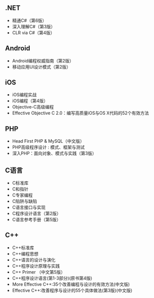 ## .NET
* 精通C#（第6版）
* 深入理解C#（第3版）
* CLR via C#（第4版）

## Android
* Android编程权威指南（第2版）
* 移动应用UI设计模式（第2版）

## iOS
* iOS编程实战
* iOS编程（第4版）
* Objective-C高级编程
* Effective Objective C 2.0：编写高质量iOS与OS X代码的52个有效方法

## PHP
* Head First PHP & MySQL（中文版）
* PHP高级程序设计 : 模式、框架与测试
* 深入PHP：面向对象、模式与实践（第3版）

## C语言
* C标准库
* C和指针
* C专家编程
* C陷阱与缺陷
* C语言接口与实现
* C程序设计语言（第2版）
* C语言参考手册（第5版）

## C++
* C++标准库
* C++编程思想
* C++语言的设计与演化
* C++程序设计原理与实践
* C++ Primer （中文第5版）
* C++程序设计语言(第1-3部分)(原书第4版) 
* More Effective C++:35个改善编程与设计的有效方法(中文版) 
* Effective C++:改善程序与设计的55个具体做法(第3版)(中文版) 